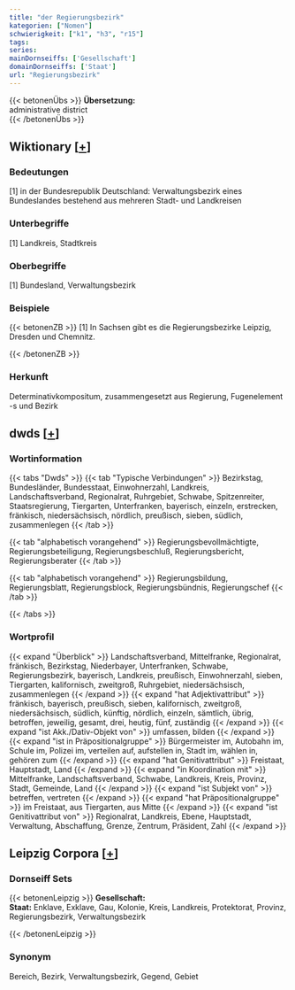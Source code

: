 ```yaml
---
title: "der Regierungsbezirk"
kategorien: ["Nomen"]
schwierigkeit: ["k1", "h3", "r15"]
tags:
series:
mainDornseiffs: ['Gesellschaft']
domainDornseiffs: ['Staat']
url: "Regierungsbezirk"
---
```


{{< betonenÜbs >}}
**Übersetzung:**  
administrative district  
{{< /betonenÜbs >}}

## Wiktionary [[+](https://de.wiktionary.org/wiki/Regierungsbezirk)]

### Bedeutungen
[1] in der Bundesrepublik Deutschland: Verwaltungsbezirk eines Bundeslandes bestehend aus mehreren Stadt- und Landkreisen  

### Unterbegriffe
[1] Landkreis, Stadtkreis  

### Oberbegriffe
[1] Bundesland, Verwaltungsbezirk  

### Beispiele
{{< betonenZB >}}
[1] In Sachsen gibt es die Regierungsbezirke Leipzig, Dresden und Chemnitz.  

{{< /betonenZB >}}
### Herkunft
Determinativkompositum, zusammengesetzt aus Regierung, Fugenelement -s und Bezirk  



## dwds [[+](https://www.dwds.de/wb/Regierungsbezirk)]

### Wortinformation
{{< tabs "Dwds" >}}
{{< tab "Typische Verbindungen" >}}
Bezirkstag, Bundesländer, Bundesstaat, Einwohnerzahl, Landkreis, Landschaftsverband, Regionalrat, Ruhrgebiet, Schwabe, Spitzenreiter, Staatsregierung, Tiergarten, Unterfranken, bayerisch, einzeln, erstrecken, fränkisch, niedersächsisch, nördlich, preußisch, sieben, südlich, zusammenlegen
{{< /tab >}}

{{< tab "alphabetisch vorangehend" >}}
Regierungsbevollmächtigte, Regierungsbeteiligung, Regierungsbeschluß, Regierungsbericht, Regierungsberater
{{< /tab >}}

{{< tab "alphabetisch vorangehend" >}}
Regierungsbildung, Regierungsblatt, Regierungsblock, Regierungsbündnis, Regierungschef
{{< /tab >}}

{{< /tabs >}}

### Wortprofil
{{< expand "Überblick" >}} Landschaftsverband, Mittelfranke, Regionalrat, fränkisch, Bezirkstag, Niederbayer, Unterfranken, Schwabe, Regierungsbezirk, bayerisch, Landkreis, preußisch, Einwohnerzahl, sieben, Tiergarten, kalifornisch, zweitgroß, Ruhrgebiet, niedersächsisch, zusammenlegen {{< /expand >}}
{{< expand "hat Adjektivattribut" >}} fränkisch, bayerisch, preußisch, sieben, kalifornisch, zweitgroß, niedersächsisch, südlich, künftig, nördlich, einzeln, sämtlich, übrig, betroffen, jeweilig, gesamt, drei, heutig, fünf, zuständig {{< /expand >}}
{{< expand "ist Akk./Dativ-Objekt von" >}} umfassen, bilden {{< /expand >}}
{{< expand "ist in Präpositionalgruppe" >}} Bürgermeister im, Autobahn im, Schule im, Polizei im, verteilen auf, aufstellen in, Stadt im, wählen in, gehören zum {{< /expand >}}
{{< expand "hat Genitivattribut" >}} Freistaat, Hauptstadt, Land {{< /expand >}}
{{< expand "in Koordination mit" >}} Mittelfranke, Landschaftsverband, Schwabe, Landkreis, Kreis, Provinz, Stadt, Gemeinde, Land {{< /expand >}}
{{< expand "ist Subjekt von" >}} betreffen, vertreten {{< /expand >}}
{{< expand "hat Präpositionalgruppe" >}} im Freistaat, aus Tiergarten, aus Mitte {{< /expand >}}
{{< expand "ist Genitivattribut von" >}} Regionalrat, Landkreis, Ebene, Hauptstadt, Verwaltung, Abschaffung, Grenze, Zentrum, Präsident, Zahl {{< /expand >}}

## Leipzig Corpora [[+](https://corpora.uni-leipzig.de/en/res?word=Regierungsbezirk&corpusId=deu_newscrawl-public_2018)]

### Dornseiff Sets
{{< betonenLeipzig >}}
**Gesellschaft:**  
**Staat:** Enklave, Exklave, Gau, Kolonie, Kreis, Landkreis, Protektorat, Provinz, Regierungsbezirk, Verwaltungsbezirk  

{{< /betonenLeipzig >}}

### Synonym
Bereich, Bezirk, Verwaltungsbezirk, Gegend, Gebiet

